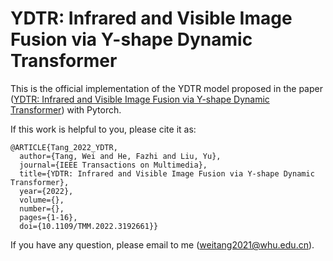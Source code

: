 # YDTR: Infrared and Visible Image Fusion via Y-shape Dynamic Transformer

This is the official implementation of the YDTR model proposed in the paper ([YDTR: Infrared and Visible Image Fusion via Y-shape Dynamic Transformer](https://ieeexplore.ieee.org/document/9834137)) with Pytorch.

If this work is helpful to you, please cite it as:</p>
<div class="snippet-clipboard-content notranslate position-relative overflow-auto" data-snippet-clipboard-copy-content="@ARTICLE{Tang_2022_YDTR,
  author={Tang, Wei and He, Fazhi and Liu, Yu},
  journal={IEEE Transactions on Multimedia}, 
  title={YDTR: Infrared and Visible Image Fusion via Y-shape Dynamic Transformer}, 
  year={2022},
  volume={},
  number={},
  pages={1-16},
  doi={10.1109/TMM.2022.3192661}}"><pre class="notranslate"><code>@ARTICLE{Tang_2022_YDTR,
  author={Tang, Wei and He, Fazhi and Liu, Yu},
  journal={IEEE Transactions on Multimedia}, 
  title={YDTR: Infrared and Visible Image Fusion via Y-shape Dynamic Transformer}, 
  year={2022},
  volume={},
  number={},
  pages={1-16},
  doi={10.1109/TMM.2022.3192661}}
</code></pre></div>

If you have any question, please email to me ([weitang2021@whu.edu.cn](weitang2021@whu.edu.cn)).
